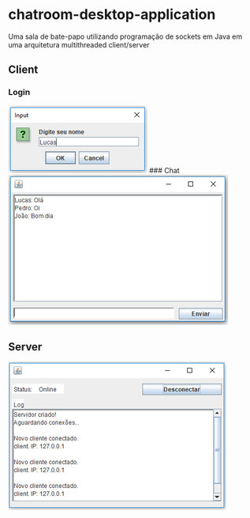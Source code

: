 # chatroom-desktop-application
Uma sala de bate-papo utilizando programação de sockets em Java em uma arquitetura multithreaded client/server

## Client
### Login
<img src="images/Login.PNG">
### Chat
<img src="images/Client.PNG">

## Server
<img src="images/Server.PNG">
